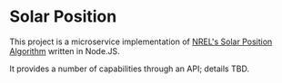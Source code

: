 
# Solar Position

This project is a microservice implementation of [NREL's Solar Position Algorithm](https://midcdmz.nrel.gov/spa/) written in Node.JS.

It provides a number of capabilities through an API; details TBD.